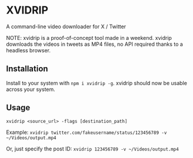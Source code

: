 # XVIDRIP 
A command-line video downloader for X / Twitter

NOTE: xvidrip is a proof-of-concept tool made in a weekend.
xvidrip downloads the videos in tweets as MP4 files, no API required thanks to a headless browser.
## Installation
Install to your system with `npm i xvidrip -g`. xvidrip should now be usable across your system.



## Usage 

`xvidrip <source_url> -flags [destination_path]`

Example: `xvidrip twitter.com/fakeusername/status/123456789 -v ~/Videos/output.mp4`

Or, just specify the post ID: `xvidrip 123456789 -v ~/Videos/output.mp4`